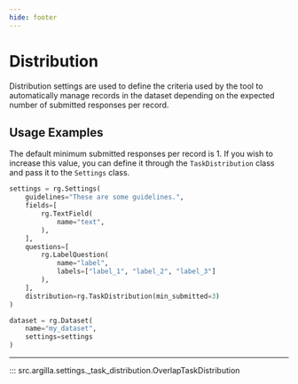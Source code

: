 ```yaml
---
hide: footer
---
```

# Distribution

Distribution settings are used to define the criteria used by the tool to automatically manage records in the dataset depending on the expected number of submitted responses per record.

## Usage Examples

The default minimum submitted responses per record is 1. If you wish to increase this value, you can define it through the `TaskDistribution` class and pass it to the `Settings` class.

```python
settings = rg.Settings(
    guidelines="These are some guidelines.",
    fields=[
        rg.TextField(
            name="text",
        ),
    ],
    questions=[
        rg.LabelQuestion(
            name="label",
            labels=["label_1", "label_2", "label_3"]
        ),
    ],
    distribution=rg.TaskDistribution(min_submitted=3)
)

dataset = rg.Dataset(
    name="my_dataset",
    settings=settings
)
```

---

::: src.argilla.settings._task_distribution.OverlapTaskDistribution
